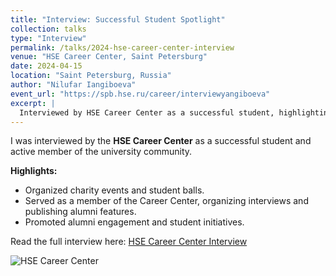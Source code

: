 ```yaml
---
title: "Interview: Successful Student Spotlight"
collection: talks
type: "Interview"
permalink: /talks/2024-hse-career-center-interview
venue: "HSE Career Center, Saint Petersburg"
date: 2024-04-15
location: "Saint Petersburg, Russia"
author: "Nilufar Iangiboeva"
event_url: "https://spb.hse.ru/career/interviewyangiboeva"
excerpt: |
  Interviewed by HSE Career Center as a successful student, highlighting contributions to student life, charity events, alumni engagement, and career center activities.
---
```


I was interviewed by the **HSE Career Center** as a successful student and active member of the university community.

**Highlights:**
- Organized charity events and student balls.
- Served as a member of the Career Center, organizing interviews and publishing alumni features.
- Promoted alumni engagement and student initiatives.

Read the full interview here: [HSE Career Center Interview](https://spb.hse.ru/career/interviewyangiboeva)

![HSE Career Center](/images/hse.jpg)